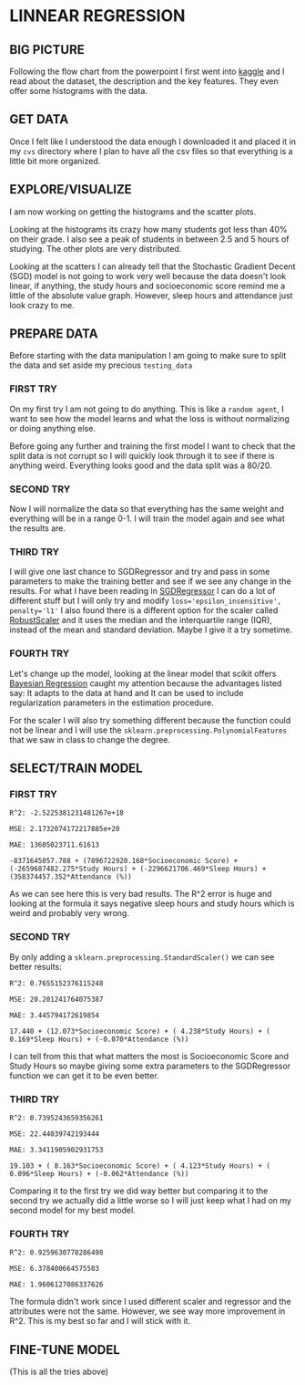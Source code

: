 # LINNEAR REGRESSION 

## BIG PICTURE

Following the flow chart from the powerpoint I first went into [kaggle](https://www.kaggle.com/datasets/stealthtechnologies/predict-student-performance-dataset) and 
I read about the dataset, the description and the key features. They even offer some histograms with the data. 

## GET DATA

Once I felt like I understood the data enough I downloaded it and placed it in my `cvs` directory where I plan to have all the csv files so that 
everything is a little bit more organized. 

## EXPLORE/VISUALIZE

I am now working on getting the histograms and the scatter plots. 

Looking at the histograms its crazy how many students got less than 40% on
their grade. I also see a peak of students in between 2.5 and 5 hours of studying. The other plots are very distributed.

Looking at the scatters I can already tell that the Stochastic Gradient Decent (SGD) model is not going to work very well because the data doesn't look 
linear, if anything, the study hours and socioeconomic score remind me a little of the absolute value graph. However, sleep hours and attendance just look 
crazy to me.

## PREPARE DATA

Before starting with the data manipulation I am going to make sure to split the data and set aside my precious `testing_data`

### FIRST TRY

On my first try I am not going to do anything. This is like a `random agent`, I want to see how the model learns and what the loss is without normalizing or 
doing anything else. 

Before going any further and training the first model I want to check that the split data is not corrupt so I will quickly look through it to see if there 
is anything weird. Everything looks good and the data split was a 80/20.

### SECOND TRY

Now I will normalize the data so that everything has the same weight and everything will be in a range 0-1. I will train the model again and see what the results are.

### THIRD TRY

I will give one last chance to SGDRegressor and try and pass in some parameters to make the training better and see if we see any change in the results.
For what I have been reading in 
[SGDRegressor](https://scikit-learn.org/stable/modules/generated/sklearn.linear_model.SGDRegressor.html#sklearn.linear_model.SGDRegressor)
I can do a lot of different stuff but I will only try and modify `loss='epsilon_insensitive', penalty='l1'` I also found there is a different option 
for the scaler called [RobustScaler](https://scikit-learn.org/stable/modules/generated/sklearn.preprocessing.RobustScaler.html) and it uses the median and 
the interquartile range (IQR), instead of the mean and standard deviation. Maybe I give it a try sometime.

### FOURTH TRY

Let's change up the model, looking at the linear model that scikit offers 
[Bayesian Regression](https://scikit-learn.org/stable/modules/linear_model.html#bayesian-regression) caught my attention because the advantages listed say: 
It adapts to the data at hand and It can be used to include regularization parameters in the estimation procedure.

For the scaler I will also try something different because the function could not be linear and I will use the `sklearn.preprocessing.PolynomialFeatures` 
that we saw in class to change the degree.

## SELECT/TRAIN MODEL

### FIRST TRY

`R^2: -2.5225381231481267e+18`

`MSE: 2.1732074172217885e+20`

`MAE: 13605023711.61613`

`-8371645057.788 + (7896722920.168*Socioeconomic Score) + (-2659687482.275*Study Hours) + (-2296621706.469*Sleep Hours) + (358374457.352*Attendance (%))`

As we can see here this is very bad results. The R^2 error is huge and looking at the formula it says negative sleep hours and 
study hours which is weird and probably very wrong.

### SECOND TRY

By only adding a `sklearn.preprocessing.StandardScaler()` we can see better results:

`R^2: 0.7655152376115248`

`MSE: 20.201241764075387`

`MAE: 3.445794172619854`

`17.440 + (12.073*Socioeconomic Score) + ( 4.238*Study Hours) + ( 0.169*Sleep Hours) + (-0.070*Attendance (%))`

I can tell from this that what matters the most is Socioeconomic Score and Study Hours so maybe giving some extra parameters to the SGDRegressor function we can get it to be even better.

### THIRD TRY

`R^2: 0.7395243659356261`

`MSE: 22.44039742193444`

`MAE: 3.3411905902931753`

`19.103 + ( 8.163*Socioeconomic Score) + ( 4.123*Study Hours) + ( 0.096*Sleep Hours) + (-0.062*Attendance (%))`

Comparing it to the first try we did way better but comparing it to the second try we actually did a little worse so I will just keep what I had on my second
model for my best model.

### FOURTH TRY

`R^2: 0.9259630778286498`

`MSE: 6.378400664575503`

`MAE: 1.9606127086337626`

The formula didn't work since I used different scaler and regressor and the attributes were not the same. However, we see way more improvement in R^2. This
is my best so far and I will stick with it.

## FINE-TUNE MODEL

(This is all the tries above)